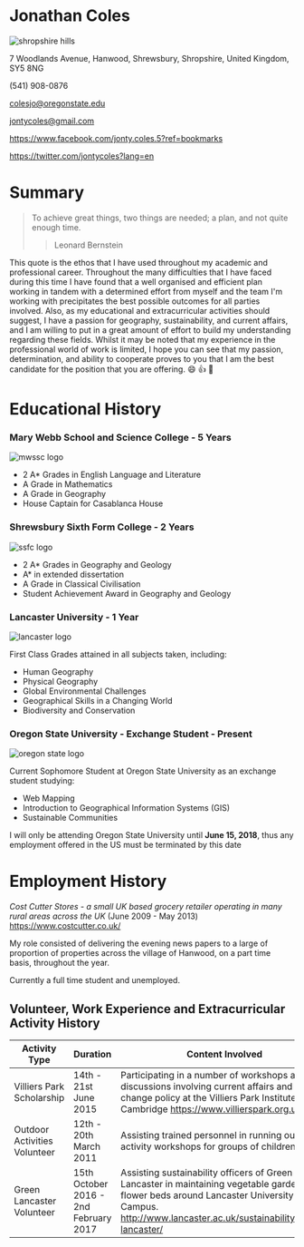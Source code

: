 # Jonathan Coles 

![shropshire hills](http://www.shropshirehillsaonb.co.uk/wp-content/uploads/2015/10/The-Shropshire-Hills-Late-Autumn-by-Jordan-Mansfield-1024x687.jpg)

7 Woodlands Avenue, Hanwood, Shrewsbury, Shropshire, United Kingdom, SY5 8NG 

(541) 908-0876

colesjo@oregonstate.edu

jontycoles@gmail.com

https://www.facebook.com/jonty.coles.5?ref=bookmarks

https://twitter.com/jontycoles?lang=en

# Summary 

> To achieve great things, two things are needed; a plan, and not quite enough time.
>
> > Leonard Bernstein

This quote is the ethos that I have used throughout my academic and professional career. Throughout the many difficulties that I have faced during this time I have found that a well organised and efficient plan working in tandem with a determined effort from myself and the team I'm working with precipitates the best possible outcomes for all parties involved. Also, as my educational and extracurricular activities should suggest, I have a passion for geography, sustainability, and current affairs, and I am willing to put in a great amount of effort to build my understanding regarding these fields. Whilst it may be noted that my experience in the professional world of work is limited, I hope you can see that my passion, determination, and ability to cooperate proves to you that I am the best candidate for the position that you are offering. :smile: :thumbsup: :wrench: 

# Educational History 

### Mary Webb School and Science College - 5 Years 

![mwssc logo](http://www.schoolshopdirect.co.uk/image/cache/catalog/school-logos/mary-webb-logo-250x250.jpg)

* 2 A* Grades in English Language and Literature
* A Grade in Mathematics
* A Grade in Geography 
* House Captain for Casablanca House

### Shrewsbury Sixth Form College - 2 Years 

![ssfc logo](http://www.ssfc.ac.uk/images/logo/SSFC_homepage_logo_2.png)

* 2 A* Grades in Geography and Geology
* A* in extended dissertation
* A Grade in Classical Civilisation
* Student Achievement Award in Geography and Geology

### Lancaster University - 1 Year 

![lancaster logo](http://www.lancaster.ac.uk/luminary/images/NewLogo.jpg)

 First Class Grades attained in all subjects taken, including:
  * Human Geography
  * Physical Geography
  * Global Environmental Challenges
  * Geographical Skills in a Changing World
  * Biodiversity and Conservation

### Oregon State University - Exchange Student - Present  

![oregon state logo](http://www.ooi.washington.edu/files/osulogo.png)

Current Sophomore Student at Oregon State University as an exchange student studying:

* Web Mapping
* Introduction to Geographical Information Systems (GIS)
* Sustainable Communities

I will only be attending Oregon State University until **June 15, 2018**, thus any employment offered in the US must be terminated by this date

# Employment History 

*Cost Cutter Stores - a small UK based grocery retailer operating in many rural areas across the UK* (June 2009 - May 2013) https://www.costcutter.co.uk/

My role consisted of delivering the evening news papers to a large of proportion of properties across the village of Hanwood, on a part time basis, throughout the year.

Currently a full time student and unemployed. 

## Volunteer, Work Experience and Extracurricular Activity  History 

| Activity Type                | Duration                              | Content Involved                         |
| ---------------------------- | ------------------------------------- | ---------------------------------------- |
| Villiers Park Scholarship    | 14th - 21st June 2015                 | Participating in a number of workshops and discussions involving current affairs and climate change policy at the Villiers Park Institute in Cambridge https://www.villierspark.org.uk/ |
| Outdoor Activities Volunteer | 12th - 20th March 2011                | Assisting trained personnel in running outdoor activity workshops for groups of children. |
| Green Lancaster  Volunteer   | 15th October 2016 - 2nd February 2017 | Assisting sustainability officers of Green Lancaster in maintaining vegetable gardens and flower beds around Lancaster University Campus.  http://www.lancaster.ac.uk/sustainability/green-lancaster/ |

